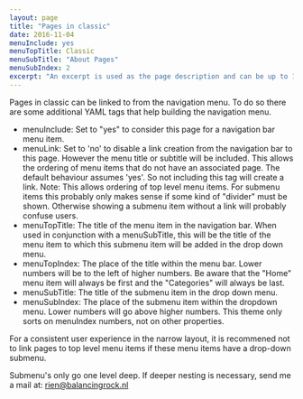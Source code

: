 ```yaml
---
layout: page
title: "Pages in classic"
date: 2016-11-04
menuInclude: yes
menuTopTitle: Classic
menuSubTitle: "About Pages"
menuSubIndex: 2
excerpt: "An excerpt is used as the page description and can be up to 160 characters long..."
---
```


Pages in classic can be linked to from the navigation menu. To do so there are some additional YAML tags that help building the navigation menu.

- menuInclude: Set to "yes" to consider this page for a navigation bar menu item.
- menuLink: Set to 'no' to disable a link creation from the navigation bar to this page. However the menu title or subtitle will be included. This allows the ordering of menu items that do not have an associated page. The default behaviour assumes 'yes'. So not including this tag will create a link. Note: This allows ordering of top level menu items. For submenu items this probably only makes sense if some kind of "divider" must be shown. Otherwise showing a submenu item without a link will probably confuse users.
- menuTopTitle: The title of the menu item in the navigation bar. When used in conjunction with a menuSubTitle, this will be the title of the menu item to which this submenu item will be added in the drop down menu. 
- menuTopIndex: The place of the title within the menu bar. Lower numbers will be to the left of higher numbers. Be aware that the "Home" menu item will always be first and the "Categories" will always be last.
- menuSubTitle: The title of the submenu item in the drop down menu.
- menuSubIndex: The place of the submenu item within the dropdown menu. Lower numbers will go above higher numbers. This theme only sorts on menuIndex numbers, not on other properties.

For a consistent user experience in the narrow layout, it is recommened not to link pages to top level menu items if these menu items have a drop-down submenu.

Submenu's only go one level deep. If deeper nesting is necessary, send me a mail at: rien@balancingrock.nl